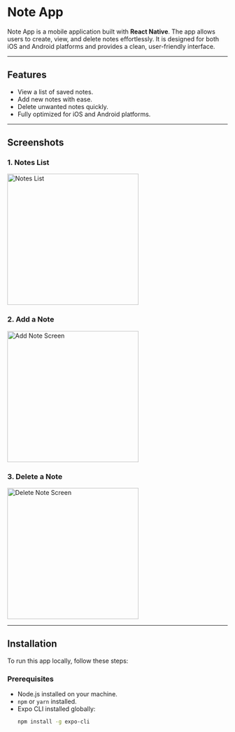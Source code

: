 # Note App

Note App is a mobile application built with **React Native**. The app allows users to create, view, and delete notes effortlessly. It is designed for both iOS and Android platforms and provides a clean, user-friendly interface.

---

## **Features**
- View a list of saved notes.
- Add new notes with ease.
- Delete unwanted notes quickly.
- Fully optimized for iOS and Android platforms.

---

## **Screenshots**
### 1. Notes List
<img src="assets/images/ss_1.png" alt="Notes List" width="300">

### 2. Add a Note
<img src="assets/images/ss_2.png" alt="Add Note Screen" width="300">

### 3. Delete a Note
<img src="assets/images/ss_3.png" alt="Delete Note Screen" width="300">

---

## **Installation**
To run this app locally, follow these steps:

### Prerequisites
- Node.js installed on your machine.
- `npm` or `yarn` installed.
- Expo CLI installed globally:
  ```bash
  npm install -g expo-cli
